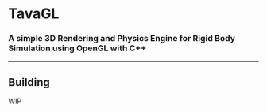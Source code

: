 # TavaGL
### A simple 3D Rendering and Physics Engine for Rigid Body Simulation using OpenGL with C++
----------

## Building
WIP
